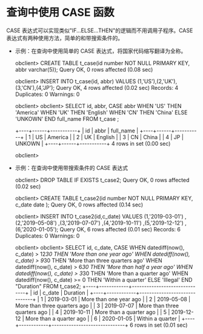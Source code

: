 查询中使用 CASE 函数 
==================================



CASE 表达式可以实现类似"IF...ELSE...THEN"的逻辑而不用调用子程序。CASE 表达式有两种使用方法，简单的和带搜索条件的。

* 示例：在查询中使用简单的 CASE 表达式，将国家代码缩写翻译为全称。




    obclient> CREATE TABLE t_case(id number NOT NULL PRIMARY KEY, abbr varchar(5));
    Query OK, 0 rows affected (0.08 sec)
    
    obclient> INSERT INTO t_case(id, abbr) VALUES (1,'US'),(2,'UK'),(3,'CN'),(4,'JP');
    Query OK, 4 rows affected (0.02 sec)
    Records: 4  Duplicates: 0  Warnings: 0
    
    obclient>
    obclient> SELECT id, abbr,
        CASE abbr
             WHEN 'US' THEN 'America'
             WHEN 'UK' THEN 'English'
             WHEN 'CN' THEN 'China'
        ELSE 'UNKOWN'
        END full_name
     FROM t_case ;
    
    +----+------+-----------+
    | id | abbr | full_name |
    +----+------+-----------+
    |  1 | US   | America   |
    |  2 | UK   | English   |
    |  3 | CN   | China     |
    |  4 | JP   | UNKOWN    |
    +----+------+-----------+
    4 rows in set (0.00 sec)
    
    obclient>





* 示例：在查询中使用带搜索条件的 CASE 表达式




    obclient> DROP TABLE IF EXISTS t_case2;
    Query OK, 0 rows affected (0.02 sec)
    
    obclient> CREATE TABLE t_case2(id number NOT NULL PRIMARY KEY, c_date date );
    Query OK, 0 rows affected (0.14 sec)
    
    obclient> INSERT INTO t_case2(id,c_date) 
    VALUES (1,'2019-03-01')
         ,(2,'2019-05-08')
         ,(3,'2019-07-07')
         ,(4,'2019-10-11')
         ,(5,'2019-12-12')
         ,(6,'2020-01-05');
    Query OK, 6 rows affected (0.01 sec)
    Records: 6  Duplicates: 0  Warnings: 0
    
    obclient>
    obclient> SELECT id, c_date,
         CASE
             WHEN datediff(now(), c_date) > 12*30 THEN 'More than one year ago'
             WHEN datediff(now(), c_date) > 9*30 THEN 'More than three quarters ago'
             WHEN datediff(now(), c_date) > 6*30 THEN 'More than half a year ago'
             WHEN datediff(now(), c_date) > 3*30 THEN 'More than a quarter ago'
             WHEN datediff(now(), c_date) >= 0 THEN 'Within a quarter'
             ELSE 'Illegal'
         END "Duration"
     FROM t_case2;
    +----+------------+------------------------------+
    | id | c_date     | Duration                     |
    +----+------------+------------------------------+
    |  1 | 2019-03-01 | More than one year ago       |
    |  2 | 2019-05-08 | More than three quarters ago |
    |  3 | 2019-07-07 | More than three quarters ago |
    |  4 | 2019-10-11 | More than a quarter ago      |
    |  5 | 2019-12-12 | More than a quarter ago      |
    |  6 | 2020-01-05 | Within a quarter             |
    +----+------------+------------------------------+
    6 rows in set (0.01 sec)


